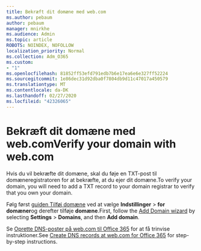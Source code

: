 ```yaml
---
title: Bekræft dit domæne med web.com
ms.author: pebaum
author: pebaum
manager: mnirkhe
ms.audience: Admin
ms.topic: article
ROBOTS: NOINDEX, NOFOLLOW
localization_priority: Normal
ms.collection: Adm_O365
ms.custom:
- "1"
ms.openlocfilehash: 81852ff53efd791edb7b6e17ea6e6e327ff52224
ms.sourcegitcommit: 1e86dec31d92dba0f7804db9d11c47017a450579
ms.translationtype: MT
ms.contentlocale: da-DK
ms.lasthandoff: 02/27/2020
ms.locfileid: "42326065"
---
```

# <a name="verify-your-domain-with-webcom"></a><span data-ttu-id="9f0bd-102">Bekræft dit domæne med web.com</span><span class="sxs-lookup"><span data-stu-id="9f0bd-102">Verify your domain with web.com</span></span>

<span data-ttu-id="9f0bd-103">Hvis du vil bekræfte dit domæne, skal du føje en TXT-post til domæneregistratoren for at bekræfte, at du ejer dit domæne.</span><span class="sxs-lookup"><span data-stu-id="9f0bd-103">To verify your domain, you will need to add a TXT record to your domain registrar to verify that you own your domain.</span></span> 

<span data-ttu-id="9f0bd-104">Følg først [guiden Tilføj domæne](https://portal.office.com/adminportal/home#/Domains) ved at vælge **Indstillinger** \> **for domæner**og derefter tilføje **domæne**.</span><span class="sxs-lookup"><span data-stu-id="9f0bd-104">First, follow the [Add Domain wizard](https://portal.office.com/adminportal/home#/Domains) by selecting **Settings** \> **Domains**, and then **Add domain**.</span></span>
  
<span data-ttu-id="9f0bd-105">Se [Oprette DNS-poster på web.com til Office 365](https://docs.microsoft.com/microsoft-365/admin/dns/create-dns-records-at-web-com) for at få trinvise instruktioner.</span><span class="sxs-lookup"><span data-stu-id="9f0bd-105">See [Create DNS records at web.com for Office 365](https://docs.microsoft.com/microsoft-365/admin/dns/create-dns-records-at-web-com) for step-by-step instructions.</span></span>